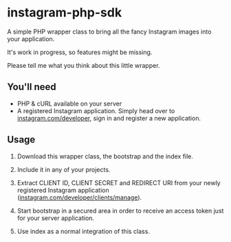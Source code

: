 instagram-php-sdk
=================

A simple PHP wrapper class to bring all the fancy Instagram images into your application.

It's work in progress, so features might be missing.

Please tell me what you think about this little wrapper.


You'll need
-----------
- PHP & cURL available on your server
- A registered Instagram application. Simply head over to [instagram.com/developer](http://instagram.com/developer), sign in and register a new application.


Usage
-----
1) Download this wrapper class, the bootstrap and the index file.

2) Include it in any of your projects.

3) Extract CLIENT ID, CLIENT SECRET and REDIRECT URI from your newly registered Instagram application ([instagram.com/developer/clients/manage](http://instagram.com/developer/clients/manage/)).

4) Start bootstrap in a secured area in order to receive an access token just for your server application.

5) Use index as a normal integration of this class.